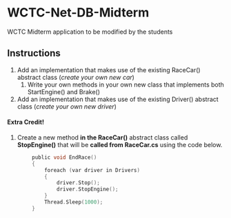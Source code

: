 # WCTC-Net-DB-Midterm
WCTC Midterm application to be modified by the students

## Instructions
1. Add an implementation that makes use of the existing RaceCar() abstract class (*create your own new car*)
    1. Write your own methods in your own new class that implements both StartEngine() and Brake()
2. Add an implementation that makes use of the existing Driver() abstract class (*create your own new driver*)

#### **Extra Credit!**
1. Create a new method **in the RaceCar()** abstract class called **StopEngine()** that will be **called from RaceCar.cs** using the code below.
    
```c
        public void EndRace()
        {
            foreach (var driver in Drivers)
            {
                driver.Stop();
                driver.StopEngine();
            }
            Thread.Sleep(1000);
        }
```
